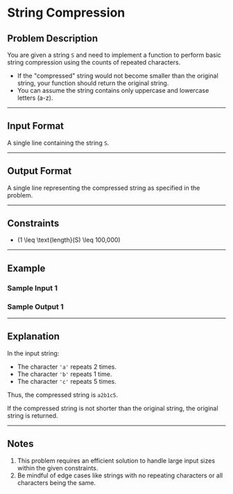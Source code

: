 # String Compression

## Problem Description

You are given a string `S` and need to implement a function to perform basic string compression using the counts of repeated characters.

- If the "compressed" string would not become smaller than the original string, your function should return the original string.
- You can assume the string contains only uppercase and lowercase letters (a-z).

---

## Input Format

A single line containing the string `S`.

---

## Output Format

A single line representing the compressed string as specified in the problem.

---

## Constraints

- \(1 \leq \text{length}(S) \leq 100,000\)

---

## Example

### Sample Input 1


### Sample Output 1

---

## Explanation

In the input string:
- The character `'a'` repeats 2 times.
- The character `'b'` repeats 1 time.
- The character `'c'` repeats 5 times.

Thus, the compressed string is `a2b1c5`.

If the compressed string is not shorter than the original string, the original string is returned.

---

## Notes

1. This problem requires an efficient solution to handle large input sizes within the given constraints.
2. Be mindful of edge cases like strings with no repeating characters or all characters being the same.
